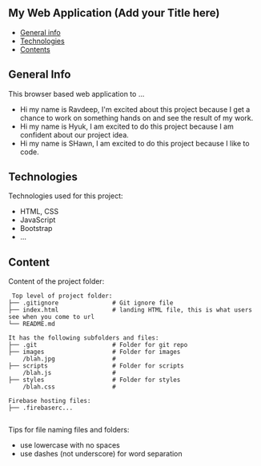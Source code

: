 ## My Web Application (Add your Title here)

* [General info](#general-info)
* [Technologies](#technologies)
* [Contents](#content)

## General Info

This browser based web application to ...
* Hi my name is Ravdeep, I'm excited about this project because I get a chance to work on something hands on and see the result of my work.
* Hi my name is Hyuk, I am excited to do this project because I am confident about our project idea.
* Hi my name is SHawn, I am excited to do this project because I like to code.

	
## Technologies
Technologies used for this project:
* HTML, CSS
* JavaScript
* Bootstrap 
* ...
	
## Content
Content of the project folder:

```
 Top level of project folder: 
├── .gitignore               # Git ignore file
├── index.html               # landing HTML file, this is what users see when you come to url
└── README.md

It has the following subfolders and files:
├── .git                     # Folder for git repo
├── images                   # Folder for images
    /blah.jpg                # 
├── scripts                  # Folder for scripts
    /blah.js                 # 
├── styles                   # Folder for styles
    /blah.css                # 

Firebase hosting files: 
├── .firebaserc...


```

Tips for file naming files and folders:
* use lowercase with no spaces
* use dashes (not underscore) for word separation

